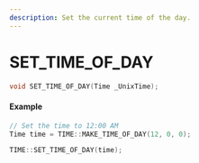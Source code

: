 ```yaml
---
description: Set the current time of the day.
---
```


# SET\_TIME\_OF\_DAY

```cpp
void SET_TIME_OF_DAY(Time _UnixTime);
```

#### Example

```cpp
// Set the time to 12:00 AM
Time time = TIME::MAKE_TIME_OF_DAY(12, 0, 0);

TIME::SET_TIME_OF_DAY(time);
```
